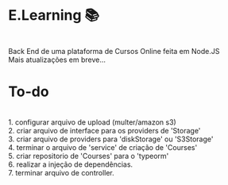 # E.Learning 📚
<br>
Back End de uma plataforma de Cursos Online feita em Node.JS <br>
Mais atualizações em breve...<br>

# To-do
  <br>
  1. configurar arquivo de upload (multer/amazon s3)<br>
  2. criar arquivo de interface para os providers de 'Storage'<br>
  3. criar arquivo de providers para 'diskStorage' ou 'S3Storage'<br>
  4. terminar o arquivo de 'service' de criação de 'Courses'<br>
  5. criar repositorio de 'Courses' para o 'typeorm'<br>
  6. realizar a injeção de dependências.<br>
  7. terminar arquivo de controller.<br>
